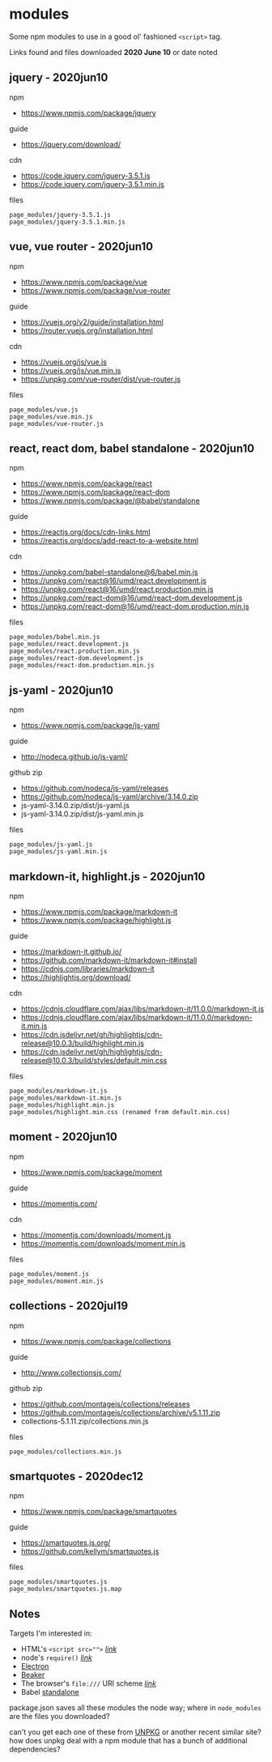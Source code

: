 # modules

Some npm modules to use in a good ol' fashioned `<script>` tag.

Links found and files downloaded **2020 June 10** or date noted

## jquery - 2020jun10

npm
* https://www.npmjs.com/package/jquery

guide
* https://jquery.com/download/

cdn
* https://code.jquery.com/jquery-3.5.1.js
* https://code.jquery.com/jquery-3.5.1.min.js

files
```
page_modules/jquery-3.5.1.js
page_modules/jquery-3.5.1.min.js
```

## vue, vue router - 2020jun10

npm
* https://www.npmjs.com/package/vue
* https://www.npmjs.com/package/vue-router

guide
* https://vuejs.org/v2/guide/installation.html
* https://router.vuejs.org/installation.html

cdn
* https://vuejs.org/js/vue.js
* https://vuejs.org/js/vue.min.js
* https://unpkg.com/vue-router/dist/vue-router.js

files
```
page_modules/vue.js
page_modules/vue.min.js
page_modules/vue-router.js
```

## react, react dom, babel standalone - 2020jun10

npm
* https://www.npmjs.com/package/react
* https://www.npmjs.com/package/react-dom
* https://www.npmjs.com/package/@babel/standalone

guide
* https://reactjs.org/docs/cdn-links.html
* https://reactjs.org/docs/add-react-to-a-website.html

cdn
* https://unpkg.com/babel-standalone@6/babel.min.js
* https://unpkg.com/react@16/umd/react.development.js
* https://unpkg.com/react@16/umd/react.production.min.js
* https://unpkg.com/react-dom@16/umd/react-dom.development.js
* https://unpkg.com/react-dom@16/umd/react-dom.production.min.js

files
```
page_modules/babel.min.js
page_modules/react.development.js
page_modules/react.production.min.js
page_modules/react-dom.development.js
page_modules/react-dom.production.min.js
```

## js-yaml - 2020jun10

npm
* https://www.npmjs.com/package/js-yaml

guide
* http://nodeca.github.io/js-yaml/

github zip
* https://github.com/nodeca/js-yaml/releases
* https://github.com/nodeca/js-yaml/archive/3.14.0.zip
* js-yaml-3.14.0.zip/dist/js-yaml.js
* js-yaml-3.14.0.zip/dist/js-yaml.min.js

files
```
page_modules/js-yaml.js
page_modules/js-yaml.min.js
```

## markdown-it, highlight.js - 2020jun10

npm
* https://www.npmjs.com/package/markdown-it
* https://www.npmjs.com/package/highlight.js

guide
* https://markdown-it.github.io/
* https://github.com/markdown-it/markdown-it#install
* https://cdnjs.com/libraries/markdown-it
* https://highlightjs.org/download/

cdn
* https://cdnjs.cloudflare.com/ajax/libs/markdown-it/11.0.0/markdown-it.js
* https://cdnjs.cloudflare.com/ajax/libs/markdown-it/11.0.0/markdown-it.min.js
* https://cdn.jsdelivr.net/gh/highlightjs/cdn-release@10.0.3/build/highlight.min.js
* https://cdn.jsdelivr.net/gh/highlightjs/cdn-release@10.0.3/build/styles/default.min.css

files
```
page_modules/markdown-it.js
page_modules/markdown-it.min.js
page_modules/highlight.min.js
page_modules/highlight.min.css (renamed from default.min.css)
```

## moment - 2020jun10

npm
* https://www.npmjs.com/package/moment

guide
* https://momentjs.com/

cdn
* https://momentjs.com/downloads/moment.js
* https://momentjs.com/downloads/moment.min.js

files
```
page_modules/moment.js
page_modules/moment.min.js
```

## collections - 2020jul19

npm
* https://www.npmjs.com/package/collections

guide
* http://www.collectionsjs.com/

github zip
* https://github.com/montagejs/collections/releases
* https://github.com/montagejs/collections/archive/v5.1.11.zip
* collections-5.1.11.zip/collections.min.js

files
```
page_modules/collections.min.js
```

## smartquotes - 2020dec12

npm
* https://www.npmjs.com/package/smartquotes

guide
* https://smartquotes.js.org/
* https://github.com/kellym/smartquotes.js

files
```
page_modules/smartquotes.js
page_modules/smartquotes.js.map
```

## Notes

Targets I'm interested in:

* HTML's `<script src="">` *[link](https://developer.mozilla.org/en-US/docs/Web/HTML/Element/script)*
* node's `require()` *[link](https://nodejs.org/api/modules.html#modules_require_id)*
* [Electron](https://www.electronjs.org/)
* [Beaker](https://beakerbrowser.com/)
* The browser's `file:///` URI scheme *[link](https://tools.ietf.org/html/rfc8089)*
* Babel [standalone](https://babeljs.io/docs/en/babel-standalone)

package.json saves all these modules the node way; where in `node_modules` are the files you downloaded?

can't you get each one of these from [UNPKG](https://unpkg.com/) or another recent similar site? how does unpkg deal with a npm module that has a bunch of additional dependencies?
